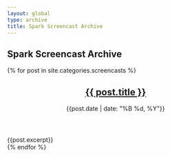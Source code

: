 ```yaml
---
layout: global
type: archive
title: Spark Screencast Archive
---
```

## Spark Screencast Archive
{% for post in site.categories.screencasts %}
  <article class="hentry">
    <header class="entry-header">
      <h1 class="entry-title"><a href="{{ post.url }}">{{ post.title }}</a></h1>
      <div class="entry-meta">{{post.date | date: "%B %d, %Y"}}</div>
    </header>
    <div class="entry-content">{{post.excerpt}}</div>
  </article>
{% endfor %}
